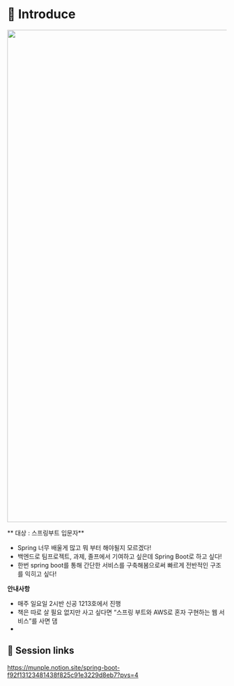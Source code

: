 
# 🎉 Introduce
<p align="center">
  <img width="1130" alt="image" src="https://github.com/sejoon00/BibimBap_spring_session/assets/74056843/f491f5b2-4573-42f2-9cf1-9f623ba77a1f">
</p>

** 대상 : 스프링부트 입문자**

- Spring 너무 배울게 많고 뭐 부터 해야될지 모르겠다!
- 백엔드로 팀프로젝트, 과제, 졸프에서 기여하고 싶은데  Spring Boot로 하고 싶다!
- 한번 spring boot를 통해 간단한 서비스를 구축해봄으로써 빠르게 전반적인 구조를 익히고 싶다!

**안내사항**
- 매주 일요일 2시반 신공 1213호에서 진행
- 책은 따로 살 필요 없지만 사고 싶다면 “스프링 부트와 AWS로 혼자 구현하는 웹 서비스”를 사면 댐
- 
## 🔗 Session links
https://munple.notion.site/spring-boot-f92f13123481438f825c91e3229d8eb7?pvs=4
